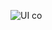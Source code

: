 ![UI co](https://github.com/sanjana211095/CO-Prediction-Machine_Learning/assets/128772250/c2a07109-7acc-4b04-be45-d7fecf9c06e3)
